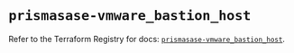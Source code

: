 # `prismasase-vmware_bastion_host`

Refer to the Terraform Registry for docs: [`prismasase-vmware_bastion_host`](https://registry.terraform.io/providers/paloaltonetworks/prismasase-vmware/1.0.5/docs/resources/bastion_host).
